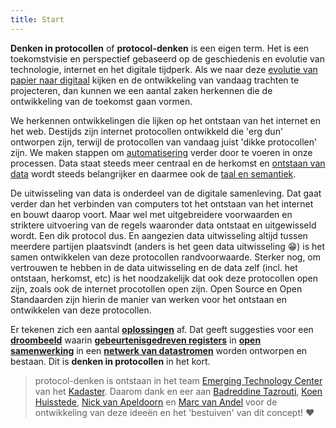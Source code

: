 ```yaml
---
title: Start
---
```

**Denken in protocollen** of **protocol-denken** is een eigen term. Het is een toekomstvisie en
perspectief gebaseerd op de geschiedenis en evolutie van technologie, internet en het digitale
tijdperk. Als we naar deze [evolutie van papier naar digitaal](./papier-naar-digitaal.md) kijken en
de ontwikkeling van vandaag trachten te projecteren, dan kunnen we een aantal zaken herkennen die de
ontwikkeling van de toekomst gaan vormen. 

We herkennen ontwikkelingen die lijken op het ontstaan van het internet en het web. Destijds zijn
internet protocollen ontwikkeld die 'erg dun' ontworpen zijn, terwijl de protocollen van vandaag
juist 'dikke protocollen' zijn. We maken stappen om [automatisering](./automatisering.md) verder
door te voeren in onze processen. Data staat steeds meer centraal en de herkomst en [ontstaan van
data](./ontstaan-van-data.md) wordt steeds belangrijker en daarmee ook de [taal en
semantiek](./taal-en-semantiek.md).

De uitwisseling van data is onderdeel van de digitale samenleving. Dat gaat verder dan het verbinden
van computers tot het ontstaan van het internet en bouwt daarop voort. Maar wel met uitgebreidere
voorwaarden en striktere uitvoering van de regels waaronder data ontstaat en uitgewisseld wordt. Een
dik protocol dus. En aangezien data uitwisseling altijd tussen meerdere partijen plaatsvindt (anders
is het geen data uitwisseling :grin:) is het samen ontwikkelen van deze protocollen randvoorwaarde.
Sterker nog, om vertrouwen te hebben in de data uitwisseling en de data zelf (incl. het ontstaan,
herkomst, etc) is het noodzakelijk dat ook deze protocollen open zijn, zoals ook de internet
procotollen open zijn. Open Source en Open Standaarden zijn hierin de manier van werken voor het
ontstaan en ontwikkelen van deze protocollen.

Er tekenen zich een aantal **[oplossingen](./oplossingen.md)** af. Dat geeft suggesties voor een
**[droombeeld](./oplossingen.md#droombeeld)** waarin **[gebeurtenisgedreven
registers](./oplossingen.md#gebeurtenisgedreven-registers)** in **[open
samenwerking](./oplossingen.md#open-samenwerken)** in een **[netwerk van
datastromen](./oplossingen.md#netwerken--datastromen)** worden ontworpen en bestaan. Dit is **denken
in protocollen** in het kort.

> protocol-denken is ontstaan in het team <a
> href="https://www.kadaster.nl/zakelijk/over-ons/innovatie" target="_blank">Emerging Technology
> Center</a> van het <a href="https://kadaster.nl" target="_blank">Kadaster</a>.  Daarom dank en eer
> aan <a href="https://www.linkedin.com/in/btazrouti/" target="_blank">Badreddine Tazrouti</a>, <a
> href="https://www.linkedin.com/in/koenhuisstede/" target="_blank">Koen Huisstede</a>, <a
> href="https://www.linkedin.com/in/nickvapeldoorn/" target="_blank">Nick van Apeldoorn</a> en <a
> href="https://marcvanandel.nl" target="_blank">Marc van Andel</a> voor de ontwikkeling van deze
> ideeën en het 'bestuiven' van dit concept! :heart:
